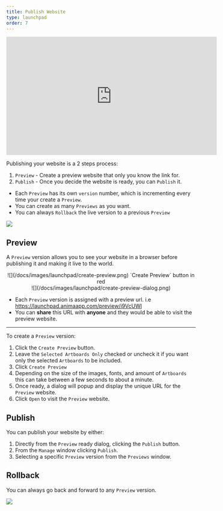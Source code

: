 ```yaml
---
title: Publish Website
type: launchpad
order: 7
---
```


<iframe width="560" height="315" src="https://www.youtube.com/embed/DkTdXPUejq0" frameborder="0" allowfullscreen></iframe>

Publishing your website is a 2 steps process:

1. `Preview` - Create a preview website that only you know the link for.
2. `Publish` - Once you decide the website is ready, you can `Publish` it.

* Each `Preview` has its own `version` number, which is incrementing every time your create a `Preview`.
* You can create as many `Previews` as you want.
* You can always `Rollback` the live version to a previous `Preview`

![](/docs/images/launchpad/publish3.png)

## Preview

A `Preview` version allows you to see your website in a browser before publishing it and making it live to the world.

<center>
![](/docs/images/launchpad/create-preview.png)
`Create Preview` button in red
</center>

<center>
![](/docs/images/launchpad/create-preview-dialog.png)
</center>

* Each `Preview` version is assigned with a preview url. i.e https://launchpad.animaapp.com/preview/i9VcUWl
* You can **share** this URL with **anyone** and they would be able to visit the preview website.

---

To create a `Preview` version:

1. Click the `Create Preview` button.
2. Leave the `Selected Artboards Only` checked or uncheck it if you want only the selected `Artboards` to be included.
3. Click `Create Preview`
4. Depending on the size of the images, fonts, and amount of `Artboards` this can take between a few seconds to about a minute.
5. Once ready, a dialog will popup and display the unique URL for the `Preview` website.
6. Click `Open` to visit the `Preview` website.

## Publish

You can publish your website by either:

1. Directly from the `Preview` ready dialog, clicking the `Publish` button.
2. From the `Manage` window clicking `Publish`.
3. Selecting a specific `Preview` version from the `Previews` window.

## Rollback

You can always go back and forward to any `Preview` version.

![](/docs/images/launchpad/publish2.png)
